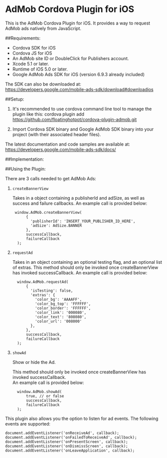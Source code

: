 AdMob Cordova Plugin for iOS
================================

This is the AdMob Cordova Plugin for iOS.  It provides a way to request AdMob ads natively from JavaScript.  

##Requirements:

- Cordova SDK for iOS
- Cordova JS for iOS
- An AdMob site ID or DoubleClick for Publishers account.
- Xcode 5.1 or later.
- Runtime of iOS 5.0 or later.
- Google AdMob Ads SDK for iOS (version 6.9.3 already included)

The SDK can also be downloaded at:
https://developers.google.com/mobile-ads-sdk/download#downloadios

##Setup:

1. It's recommended to use cordova command line tool to manage the plugin like this:
   cordova plugin add https://github.com/floatinghotpot/cordova-plugin-admob.git
   
2. Import Cordova SDK binary and Google AdMob SDK binary into your project (with
   their associated header files).
   
The latest documentation and code samples are available at:
https://developers.google.com/mobile-ads-sdk/docs/

##Implementation:

##Using the Plugin:

There are 3 calls needed to get AdMob Ads:

1. `createBannerView`

   Takes in a object containing a publisherId and adSize, as well as success
   and failure callbacks.  An example call is provided below:

        window.AdMob.createBannerView(
             {
               'publisherId': 'INSERT_YOUR_PUBLISHER_ID_HERE',
               'adSize': AdSize.BANNER
             },
             successCallback,
             failureCallback
         );

2. `requestAd`

   Takes in an object containing an optional testing flag, and an optional
   list of extras.  This method should only be invoked once createBannerView
   has invoked successCallback.  An example call is provided below:

         window.AdMob.requestAd(
             {
               'isTesting': false,
               'extras': {
                 'color_bg': 'AAAAFF',
                 'color_bg_top': 'FFFFFF',
                 'color_border': 'FFFFFF',
                 'color_link': '000080',
                 'color_text': '808080',
                 'color_url': '008000'
               },
             },
             successCallback,
             failureCallback
         );


3. `showAd`

   Show or hide the Ad.
   
   This method should only be invoked once createBannerView has invoked successCallback.  
   An example call is provided below:

         window.AdMob.showAd( 
             true, // or false
             successCallback,
             failureCallback
         );

This plugin also allows you the option to listen for ad events.  The following
events are supported:

    document.addEventListener('onReceiveAd', callback);
    document.addEventListener('onFailedToReceiveAd', callback);
    document.addEventListener('onPresentScreen', callback);
    document.addEventListener('onDismissScreen', callback);
    document.addEventListener('onLeaveApplication', callback);
